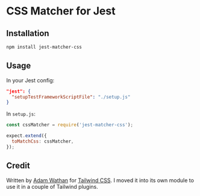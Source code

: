 # CSS Matcher for Jest

## Installation

```bash
npm install jest-matcher-css
```

## Usage

In your Jest config:
```json
"jest": {
  "setupTestFrameworkScriptFile": "./setup.js"
}
```

In `setup.js`:
```js
const cssMatcher = require('jest-matcher-css');

expect.extend({
  toMatchCss: cssMatcher,
});
```

## Credit

Written by [Adam Wathan](https://github.com/adamwathan) for [Tailwind CSS](https://github.com/tailwindcss/tailwindcss/blob/master/jest/customMatchers.js). I moved it into its own module to use it in a couple of Tailwind plugins.
